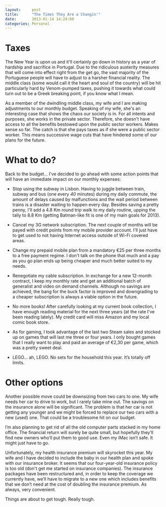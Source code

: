 ```yaml
---
layout:     post
title:      "The Times They Are a Changin'" 
date:       2013-01-14 14:24:00
categories: Personal
---
```


Taxes
=====

The New Year is upon us and it'll certainly go down in history as a year of hardship and sacrifice in Portugal. Due to the ridiculous austerity measures that will come into effect right from the get go, the vast majority of the Portuguese people will have to adjust to a harsher financial reality. The middle class (some would call it the heart and soul of the country) will be hit particularly hard by Venom-pumped taxes, pushing it towards what could turn out to be a Greek breaking point, if you know what I mean.

As a member of the dwindling middle class, my wife and I are making adjustments to our monthly budget. Speaking of my wife, she's an interesting case that shows the chaos our society is in. For all intents and purposes, she works in the private sector. Therefore, she doesn't have access to all the benefits bestowed upon the public sector workers. Makes sense so far. The catch is that she pays taxes as if she were a public sector worker. This means successive wage cuts that have hindered some of our plans for the future.

What to do?
===========
Back to the budget... I've decided to go ahead with some action points that will have an immediate impact on our monthly expenses:
* Stop using the subway in Lisbon. Having to juggle between train, subway and bus (one every *40* minutes) during my daily commute, the amount of delays caused by malfunctions and the wait period between trains is a disaster waiting to happen every day. Besides saving a pretty penny, I'll add a 4.8 Km round trip walk to my daily routine, upping the tally to 8.8 Km (getting Batman-like fit is one of my main goals for 2013).

* Cancel my 3G network subscription. The next couple of months will be payed with credit points from my mobile provider account. I'll just have to get used to not having Internet access outside of Wi-Fi covered areas.

* Change my prepaid mobile plan from a mandatory €25 per three months to a free payment regime. I don't talk on the phone that much and a pay as you go plan ends up being cheaper and much better suited to my needs.

* Renegotiate my cable subscription. In exchange for a new 12-month contract, I keep my monthly rate and get an additional batch of generalist and video on demand channels. Although no savings are achieved, the bang for the buck factor is improved and downgrading to a cheaper subscription is always a viable option in the future.

* No more books! After carefully looking at my current book collection, I have enough reading material for the next three years (at the rate I've been reading lately). My credit card will miss Amazon and my local comic book store.

* As for gaming, I took advantage of the last two Steam sales and stocked up on games that will last me three or four years. I only bought games that I really want to play and paid an average of €2,30 per game, which was a pretty sweet deal.

* LEGO... ah, LEGO. No sets for the household this year. It’s totally off limits.

Other options
=============
Another possible move could be downsizing from two cars to one. My wife needs her car to drive to work, but I rarely take mine out. The savings on the insurance alone will be significant. The problem is that her car is not getting any younger and we might be forced to replace our two cars with a new (used) one. That could be a troublesome hit on our budget.

I’m also planning to get rid of all the old computer parts stacked in my home office. The financial return will surely be quite small, but hopefully they’ll find new owners who’ll put them to good use. Even my iMac isn’t safe. It might just have to go.

Unfortunately, my health insurance premium will skyrocket this year. My wife and I have decided to include the baby in our health plan and spoke with our insurance broker. It seems that our four-year-old insurance policy is too old (don't get me started on insurance companies). The insurance packages have been restructured and, in order to keep the coverage we currently have, we’ll have to migrate to a new one which includes benefits that we don’t need at the cost of doubling the insurance premium. As always, very convenient.

Things are about to get tough. Really tough.
